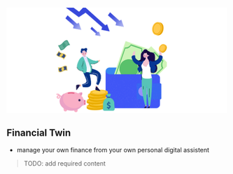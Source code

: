 ![](./img/fintwin.png)

## Financial Twin

- manage your own finance from your own personal digital assistent

> TODO: add required content